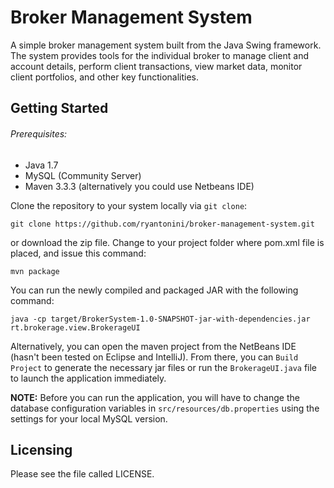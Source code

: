 Broker Management System
========

A simple broker management system built from the Java Swing framework.  The system provides tools for the individual broker to manage client and account details, perform client transactions, view market data, monitor client portfolios, and other key functionalities.  

Getting Started
------------

###### Prerequisites:

* Java 1.7
* MySQL (Community Server)
* Maven 3.3.3 (alternatively you could use Netbeans IDE)

Clone the repository to your system locally via ``git clone``:

    git clone https://github.com/ryantonini/broker-management-system.git

or download the zip file.  Change to your project folder where pom.xml file is placed, and issue this command:

    mvn package

You can run the newly compiled and packaged JAR with the following command:

    java -cp target/BrokerSystem-1.0-SNAPSHOT-jar-with-dependencies.jar rt.brokerage.view.BrokerageUI
    
Alternatively, you can open the maven project from the NetBeans IDE (hasn't been tested on Eclipse and IntelliJ).  From there, you can `Build Project` to generate the necessary jar files or run the `BrokerageUI.java` file to launch the application immediately. 

<b>NOTE:</b> Before you can run the application, you will have to change the database configuration variables in `src/resources/db.properties` using the settings for your local MySQL version.

Licensing
------------
Please see the file called LICENSE.
